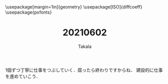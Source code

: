 ﻿---
title: 20210602
yesterday: 20210601
tomorrow: 20210603
days: 523
author: Takala
header-includes:
  - \usepackage[margin=1in]{geometry}
  - \usepackage[ISO]{diffcoeff}
  - \usepackage{pxfonts}
---



1個ずつ丁寧に仕事をつぶしていく．腐ったら終わりですからね．
建設的に仕事を進めていこう．


